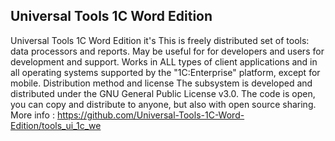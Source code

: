 ## Universal Tools 1С Word Edition
Universal Tools 1С Word Edition it's This is freely distributed set of tools: data processors and reports. 
May be useful for for developers and users for development and support. 
Works in ALL types of client applications and in all operating systems supported by the "1C:Enterprise" platform, except for mobile.
Distribution method and license The subsystem is developed and distributed under the GNU General Public License v3.0. 
The code is open, you can copy and distribute to anyone, but also with open source sharing.
More info : https://github.com/Universal-Tools-1C-Word-Edition/tools_ui_1c_we
